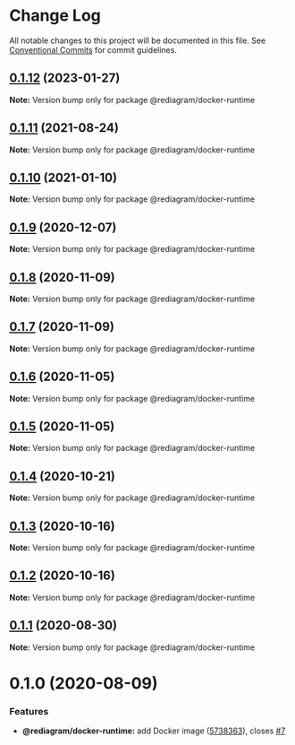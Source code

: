 # Change Log

All notable changes to this project will be documented in this file.
See [Conventional Commits](https://conventionalcommits.org) for commit guidelines.

## [0.1.12](https://github.com/kamiazya/rediagram/compare/@rediagram/docker-runtime@0.1.11...@rediagram/docker-runtime@0.1.12) (2023-01-27)

**Note:** Version bump only for package @rediagram/docker-runtime





## [0.1.11](https://github.com/kamiazya/rediagram/compare/@rediagram/docker-runtime@0.1.10...@rediagram/docker-runtime@0.1.11) (2021-08-24)

**Note:** Version bump only for package @rediagram/docker-runtime





## [0.1.10](https://github.com/kamiazya/rediagram/compare/@rediagram/docker-runtime@0.1.9...@rediagram/docker-runtime@0.1.10) (2021-01-10)

**Note:** Version bump only for package @rediagram/docker-runtime





## [0.1.9](https://github.com/kamiazya/rediagram/compare/@rediagram/docker-runtime@0.1.8...@rediagram/docker-runtime@0.1.9) (2020-12-07)

**Note:** Version bump only for package @rediagram/docker-runtime





## [0.1.8](https://github.com/kamiazya/rediagram/compare/@rediagram/docker-runtime@0.1.7...@rediagram/docker-runtime@0.1.8) (2020-11-09)

**Note:** Version bump only for package @rediagram/docker-runtime





## [0.1.7](https://github.com/kamiazya/rediagram/compare/@rediagram/docker-runtime@0.1.6...@rediagram/docker-runtime@0.1.7) (2020-11-09)

**Note:** Version bump only for package @rediagram/docker-runtime





## [0.1.6](https://github.com/kamiazya/rediagram/compare/@rediagram/docker-runtime@0.1.5...@rediagram/docker-runtime@0.1.6) (2020-11-05)

**Note:** Version bump only for package @rediagram/docker-runtime





## [0.1.5](https://github.com/kamiazya/rediagram/compare/@rediagram/docker-runtime@0.1.4...@rediagram/docker-runtime@0.1.5) (2020-11-05)

**Note:** Version bump only for package @rediagram/docker-runtime





## [0.1.4](https://github.com/kamiazya/rediagram/compare/@rediagram/docker-runtime@0.1.3...@rediagram/docker-runtime@0.1.4) (2020-10-21)

**Note:** Version bump only for package @rediagram/docker-runtime





## [0.1.3](https://github.com/kamiazya/rediagram/compare/@rediagram/docker-runtime@0.1.2...@rediagram/docker-runtime@0.1.3) (2020-10-16)

**Note:** Version bump only for package @rediagram/docker-runtime





## [0.1.2](https://github.com/kamiazya/rediagram/compare/@rediagram/docker-runtime@0.1.1...@rediagram/docker-runtime@0.1.2) (2020-10-16)

**Note:** Version bump only for package @rediagram/docker-runtime





## [0.1.1](https://github.com/kamiazya/rediagram/compare/@rediagram/docker-runtime@0.1.0...@rediagram/docker-runtime@0.1.1) (2020-08-30)

**Note:** Version bump only for package @rediagram/docker-runtime





# 0.1.0 (2020-08-09)


### Features

* **@rediagram/docker-runtime:** add Docker image ([5738363](https://github.com/kamiazya/rediagram/commit/5738363bf0b44c3da52e1d9ebb26746f949d41f7)), closes [#7](https://github.com/kamiazya/rediagram/issues/7)
